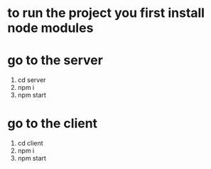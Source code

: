 # to run the project you first install node modules

# go to the server
1. cd server
2. npm i
3. npm start
# go to the client 
1. cd client
2. npm i
3. npm start

